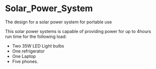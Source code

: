 # Solar_Power_System
The design for a solar power system for portable use

This solar power systems is capable of providing power for up to 4hours run time for the following load:

* Two 35W LED Light bulbs
* One refrigerator
* One Laptop
* Five phones.
